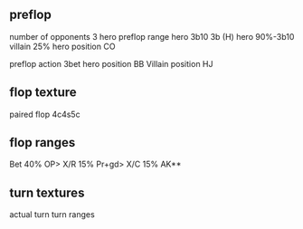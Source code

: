 ## preflop

number of opponents 3
hero preflop range
  hero 3b10
  3b (H)
  hero 90%-3b10
  villain 25%
  hero position CO

preflop action 3bet
hero position BB
Villain position HJ

## flop texture

paired
  flop 4c4s5c

## flop ranges

Bet 40% OP>
X/R 15% Pr+gd>
X/C 15% AK**

## turn textures

actual turn
turn ranges
